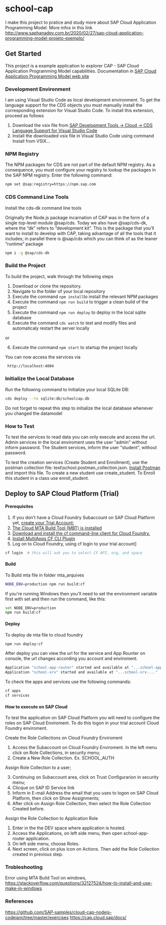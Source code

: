 # school-cap
I make this project to pratice and study more about SAP Cloud Application Programming Model. More infos in this link
http://www.saphanadev.com.br/2020/02/27/sap-cloud-application-programming-model-projeto-exemplo/

## Get Started

This project is a example application to explorer CAP - SAP Cloud Application Programming Model capabilities. Documentation in [SAP Cloud Application Programming Model web site](https://cap.cloud.sap)


### Development Environment

I am using Visual Studio Code as local development environment. To get the language support for the CDS objects you must manually install the corresponding extension for Visual Studio Code.
To install this extension, proceed as follows

1. Download the vsix file from [SAP Development Tools -> Cloud -> CDS Language Support for Visual Studio Code](https://tools.hana.ondemand.com/#cloud)
2. Install the downloaded vsix file in Visual Studio Code using command Install from VSIX...

### NPM Registry

The NPM packages for CDS are not part of the default NPM registry. As a consequence, you must configure your registry to lookup the packages in the SAP NPM registry. Enter the following command:

```sh
npm set @sap:registry=https://npm.sap.com
```

### CDS Command Line Tools

Install the cds-dk command line tools

Originally the Node.js package incarnation of CAP was in the form of a single top-level module @sap/cds. Today we also have @sap/cds-dk, where the “dk” refers to “development kit”. This is the package that you’ll want to install to develop with CAP, taking advantage of all the tools that it includes; in parallel there is @sap/cds which you can think of as the leaner “runtime” package

```sh
npm i -g @sap/cds-dk
```

### Build the Project

To build the project, walk through the following steps

1. Download or clone the repository.
2. Navigate to the folder of your local repository
3. Execute the command `npm install`to install the relevant NPM packages
4. Execute the command `npm run build` to trigger a clean build of the project
5. Execute the command `npm run deploy` to deploy in the local sqlite database
6. Execute the command `cds watch`  to test and modify files and automaticaly restart the server locally 

or

6. Execute the command `npm start` to startup the project locally
  

You can now access the services via

```sh
 http://localhost:4004
```

### Initialize the Local Database

Run the following command to Initialize your local SQLite DB:

```sh
cds deploy --to sqlite:db/schoolcap.db
```
Do not forget to repeat this step to initialize the local database whenever you changed the datamodel


### How to Test

To test the services to read data you can only execute and access the url. Admin services in the local enviroment uses the user "admin" without inform password.
The Student services, inform the user "student", without password.

To test the creation services (Create Student and Enrollment), use the postman collection file: test\school.postman_collection.json. [Install Postman](https://www.postman.com/downloads/) and import this file. To create a new student use create_student. To Enroll this student in a class use enroll_student.


## Deploy to SAP Cloud Platform (Trial)

#### Prerequisites

1. If you don’t have a Cloud Foundry Subaccount on SAP Cloud Platform yet, [create your Trial Account:](https://account.hanatrial.ondemand.com/)
2. [The Cloud MTA Build Tool (MBT) is installed](https://sap.github.io/cloud-mta-build-tool/)
3. [Download and install the cf command-line client for Cloud Foundry.](https://github.com/cloudfoundry/cli#downloads)
4. [Install MultiApps CF CLI Plugin](https://github.com/cloudfoundry-incubator/multiapps-cli-plugin)
5. Log on to Cloud Foundry, using cf login to your trial account]

```sh
cf login  # this will ask you to select CF API, org, and space
```

#### Build

To Build mta file in folder mta_arquives

```sh 
NODE_ENV=production npm run build:cf
```

If you're running Windows then you'll need to set the environment variable first with set and then run the command, like this:

```sh 
set NODE_ENV=production
npm run build:cf
```

#### Deploy

To deploy de mta file to cloud foundry

```sh
npm run deploy:cf
```

After deploy you can view the url for the service  and App Rounter on console, the url changes according you account and enviroment.

```sh
Application "school-app-router" started and available at "...school-app-router...."
Application "school-srv" started and available at "...school-srv...."
```

To check the apps and services use the following commands:

```sh
cf apps
cf services
```

#### How to execute on SAP Cloud

To test the application on SAP Cloud Platform you will need to configure the roles on SAP Cloud Enviroment. To do this logon in your trial account Cloud Foundry enviroment.

Create the Role Collections on Cloud Foundry Enviroment

1. Access the Subaccount on Cloud Foundry Enviroment. In the left menu click on Role Collections, in security menu;
2. Create a New Role Collection. Ex. SCHOOL_AUTH

Assign Role Collection to a user;

3. Continuing on Subaccount area, click on Trust Configurarion in security menu;
4. Clicque on SAP ID Service link
5. Inform in E-mail Address the email that you uses to logon on SAP Cloud Platform, then click on Show Assignments;
6. After click on Assign Role Collection, then select the Role Collection Created before. 


Assign the Role Collection to Application Role

1. Enter in the the DEV space where application is hosted.
1. Access the Applications, on left side menu, then open school-app-router application.
2. On left side menu, choose Roles.
3. Next screen, click on plus icon on Actions. Then add the Role Collection created in previous step.

### Trobleshooting

Error using MTA Build Tool on windows, https://stackoverflow.com/questions/32127524/how-to-install-and-use-make-in-windows

### References

https://github.com/SAP-samples/cloud-cap-nodejs-codejam/tree/master/exercises
https://cap.cloud.sap/docs/
